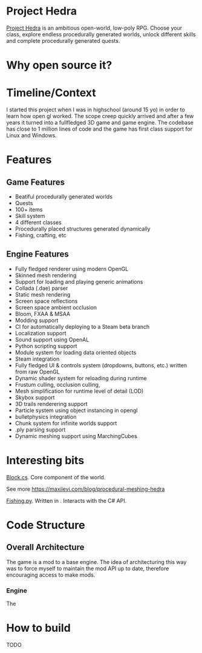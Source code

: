 # Project Hedra

[Project Hedra](https://store.steampowered.com/app/1009960/) is an ambitious open-world, low-poly RPG. Choose your class, explore endless procedurally generated worlds, unlock different skills and complete procedurally generated quests.

# Why open source it?

# Timeline/Context

I started this project when I was in highschool (around 15 yo) in order to learn how open gl worked. The scope creep quickly arrived and after a few years it turned into a fullfledged 3D game and game engine. The codebase has close to 1 million lines of code and the game has first class support for Linux and Windows.

# Features

## Game Features
* Beatiful procedurally generated worlds
* Quests
* 100+ items
* Skill system
* 4 different classes
* Procedurally placed structures generated dynamically
* Fishing, crafting, etc

## Engine Features
* Fully fledged renderer using modern OpenGL
* Skinned mesh rendering 
* Support for loading and playing generic animations
* Collada (.dae) parser
* Static mesh rendering
* Screen space reflections
* Screen space ambient occlusion
* Bloom, FXAA & MSAA
* Modding support
* CI for automatically deploying to a Steam beta branch
* Localization support
* Sound support using OpenAL
* Python scripting support
* Module system for loading data oriented objects
* Steam integration
* Fully fledged UI & controls system (dropdowns, buttons, etc.) written from raw OpenGL
* Dynamic shader system for reloading during runtime
* Frustum culling, occlusion culling,
* Mesh simplification for runtime level of detail (LOD)
* Skybox support
* 3D trails renderering support
* Particle system using object instancing in opengl
* bulletphysics integration
* Chunk system for infinite worlds support
* .ply parsing support
* Dynamic meshing support using MarchingCubes

# Interesting bits

[Block.cs](https://github.com/maxilevi/project-hedra/blob/master/Hedra/Engine/Generation/Block.cs). Core component of the world.

See more https://maxilevi.com/blog/procedural-meshing-hedra

[Fishing.py](https://github.com/maxilevi/project-hedra/blob/master/Hedra/Scripts/Fishing.py). Written in . Interacts with the C# API.

# Code Structure

## Overall Architecture

The game is a mod to a base engine. The idea of architecturing this way was to force myself to maintain the mod API up to date, therefore encouraging access to make mods.

### Engine

The  



# How to build

TODO

